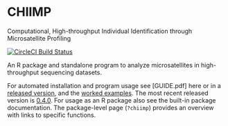 # CHIIMP
Computational, High-throughput Individual Identification through Microsatellite Profiling

[![CircleCI Build Status](https://circleci.com/gh/ShawHahnLab/chiimp/tree/dev.svg?style=svg)](https://circleci.com/gh/ShawHahnLab/chiimp/tree/dev)

An R package and standalone program to analyze microsatellites in
high-throughput sequencing datasets.

For automated installation and program usage see [GUIDE.pdf] here or in a
[released version](https://github.com/ShawHahnLab/chiimp/releases), and the [worked examples].
The most recent released version is [0.4.0](https://github.com/ShawHahnLab/chiimp/releases/tag/0.4.0).
For usage as an R package also see the built-in package documentation.  The
package-level page (`?chiimp`) provides an overview with links to specific
functions.

[worked examples]: docs
